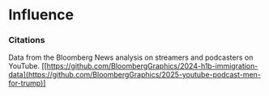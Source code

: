 # Influence

### Citations
Data from the Bloomberg News analysis on streamers and podcasters on YouTube. [[https://github.com/BloombergGraphics/2024-h1b-immigration-data](https://github.com/BloombergGraphics/2025-youtube-podcast-men-for-trump)]
